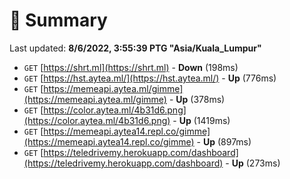 # 📖 Summary
Last updated: **8/6/2022, 3:55:39 PTG "Asia/Kuala_Lumpur"**

- `GET` [https://shrt.ml](https://shrt.ml) - **Down** (198ms)
- `GET` [https://hst.aytea.ml/](https://hst.aytea.ml/) - **Up** (776ms)
- `GET` [https://memeapi.aytea.ml/gimme](https://memeapi.aytea.ml/gimme) - **Up** (378ms)
- `GET` [https://color.aytea.ml/4b31d6.png](https://color.aytea.ml/4b31d6.png) - **Up** (1419ms)
- `GET` [https://memeapi.aytea14.repl.co/gimme](https://memeapi.aytea14.repl.co/gimme) - **Up** (897ms)
- `GET` [https://teledrivemy.herokuapp.com/dashboard](https://teledrivemy.herokuapp.com/dashboard) - **Up** (273ms)

